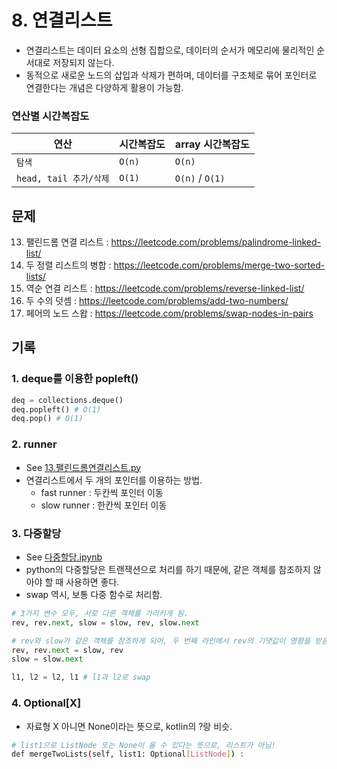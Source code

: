 # 8. 연결리스트

- 연결리스트는 데이터 요소의 선형 집합으로, 데이터의 순서가 메모리에 물리적인 순서대로 저장되지 않는다.
- 동적으로 새로운 노드의 삽입과 삭제가 편하며, 데이터를 구조체로 묶어 포인터로 연결한다는 개념은 다양하게 활용이 가능함.

### 연산별 시간복잡도

| 연산                   | 시간복잡도 | array 시간복잡도 |
| ---------------------- | ---------- | ---------------- |
| `탐색`                 | `O(n)`     | `O(n)`           |
| `head, tail 추가/삭제` | `O(1)`     | `O(n)` / `O(1)`  |

## 문제

13. 팰린드롬 연결 리스트 : https://leetcode.com/problems/palindrome-linked-list/
14. 두 정렬 리스트의 병합 : https://leetcode.com/problems/merge-two-sorted-lists/
15. 역순 연결 리스트 : https://leetcode.com/problems/reverse-linked-list/
16. 두 수의 덧셈 : https://leetcode.com/problems/add-two-numbers/
17. 페어의 노드 스왑 : https://leetcode.com/problems/swap-nodes-in-pairs

## 기록

### 1. deque를 이용한 popleft()

```python
deq = collections.deque()
deq.popleft() # O(1)
deq.pop() # O(1)
```

### 2. runner

- See [13.팰린드롬연결리스트.py](./13_팰린드롬연결리스트.py)
- 연결리스트에서 두 개의 포인터를 이용하는 방법.
  - fast runner : 두칸씩 포인터 이동
  - slow runner : 한칸씩 포인터 이동

### 3. 다중할당

- See [다중할당.ipynb](./다중할당.ipynb)
- python의 다중할당은 트랜잭션으로 처리를 하기 때문에, 같은 객체를 참조하지 않아야 할 때 사용하면 좋다.
- swap 역시, 보통 다중 함수로 처리함.

```python
# 3가지 변수 모두, 서로 다른 객체를 가리키게 됨.
rev, rev.next, slow = slow, rev, slow.next

# rev와 slow가 같은 객체를 참조하게 되어, 두 번째 라인에서 rev의 기댓값이 영향을 받음.
rev, rev.next = slow, rev
slow = slow.next

l1, l2 = l2, l1 # l1과 l2로 swap
```

### 4. Optional[X]

- 자료형 X 아니면 None이라는 뜻으로, kotlin의 ?랑 비슷.

```bash
# list1으로 ListNode 또는 None이 올 수 있다는 뜻으로, 리스트가 아님!
def mergeTwoLists(self, list1: Optional[ListNode]) :

```
